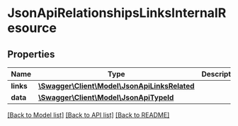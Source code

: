 # JsonApiRelationshipsLinksInternalResource

## Properties
Name | Type | Description | Notes
------------ | ------------- | ------------- | -------------
**links** | [**\Swagger\Client\Model\JsonApiLinksRelated**](JsonApiLinksRelated.md) |  | 
**data** | [**\Swagger\Client\Model\JsonApiTypeId**](JsonApiTypeId.md) |  | 

[[Back to Model list]](../README.md#documentation-for-models) [[Back to API list]](../README.md#documentation-for-api-endpoints) [[Back to README]](../README.md)


